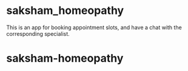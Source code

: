 # saksham_homeopathy

This is an app for booking appointment slots, and have a chat with the corresponding specialist.

# saksham-homeopathy
